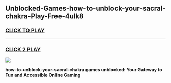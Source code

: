 
## Unblocked-Games-how-to-unblock-your-sacral-chakra-Play-Free-4ulk8
<h3>
<a href="https://premium76.site?title=how-to-unblock-your-sacral-chakra&ref=23A">CLICK TO PLAY</a></h3>
<hr>

<h3>
<a href="https://premium76.site?title=how-to-unblock-your-sacral-chakra&ref=23A">CLICK 2 PLAY</a>
  
</h3>

<a href="https://premium76.site?title=how-to-unblock-your-sacral-chakra&ref=23A"><img src="https://clearcache.store/games.png"></a>


**how-to-unblock-your-sacral-chakra games unblocked: Your Gateway to Fun and Accessible Online Gaming**
